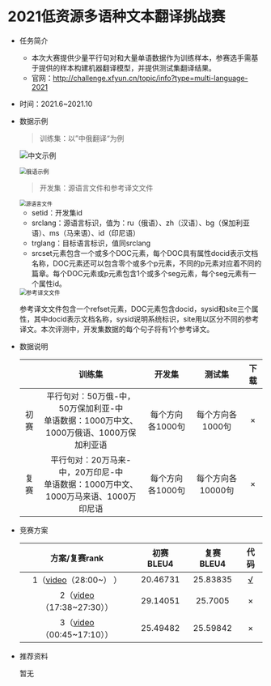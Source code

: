# 2021低资源多语种文本翻译挑战赛

* 任务简介

  * 本次大赛提供少量平行句对和大量单语数据作为训练样本，参赛选手需基于提供的样本构建机器翻译模型，并提供测试集翻译结果。
  * 官网：http://challenge.xfyun.cn/topic/info?type=multi-language-2021

* 时间：2021.6~2021.10

* 数据示例

  > 训练集：以”中俄翻译“为例

  ![中文示例](http://ai-contest-static.xfyun.cn/2021/4.png?raw=true)

  <img src="http://ai-contest-static.xfyun.cn/2021/5.png" alt="俄语示例" style="zoom:80%;" />

  > 开发集：源语言文件和参考译文文件

  <img src="http://ai-contest-static.xfyun.cn/2021/6.png" alt="源语言文件" style="zoom:75%;" />

  * setid：开发集id
  * srclang：源语言标识，值为：ru（俄语）、zh（汉语）、bg（保加利亚语）、ms（马来语）、id（印尼语）
  * trglang：目标语言标识，值同srclang
  * srcset元素包含一个或多个DOC元素，每个DOC具有属性docid表示文档名称，DOC元素还可以包含零个或多个p元素，不同的p元素对应着不同的篇章。每个DOC元素或p元素包含1个或多个seg元素，每个seg元素有一个属性id。

  <img src="http://ai-contest-static.xfyun.cn/2021/7.png" alt="参考译文文件" style="zoom:80%;" />

  参考译文文件包含一个refset元素，DOC元素包含docid，sysid和site三个属性，其中docid表示文档名称，sysid说明系统标识，site用以区分不同的参考译文。本次评测中，开发集数据的每个句子将有1个参考译文。

* 数据说明

  |      |                            训练集                            |      开发集      |      测试集       | 下载 |
  | :--: | :----------------------------------------------------------: | :--------------: | :---------------: | :--: |
  | 初赛 | 平行句对：50万俄-中，50万保加利亚-中<br> 单语数据：1000万中文、1000万俄语、1000万保加利亚语 | 每个方向各1000句 | 每个方向各1000句  |  ×   |
  | 复赛 | 平行句对：20万马来-中，20万印尼-中<br> 单语数据：1000万中文、1000万马来语、1000万印尼语 | 每个方向各1000句 | 每个方向各10000句 |  ×   |

  

* 竞赛方案

  |                        方案/复赛rank                         | 初赛 BLEU4 | 复赛 BLEU4 |                             代码                             |
  | :----------------------------------------------------------: | :--------: | :--------: | :----------------------------------------------------------: |
  | 1（[video](https://1024.iflytek.com/liveroom?id=competition-child-child2-5&liveId=681454&cmskey=competition&date=1023)（28:00~） ） |  20.46731  |  25.83835  | [√](https://github.com/WENGSYX/Low-resource-text-translation) |
  | 2（[video](https://1024.iflytek.com/liveroom?id=competition-child-child2-5&liveId=681454&cmskey=competition&date=1023) （17:38~27:30）） |  29.14051  |  25.7005   |                              ×                               |
  | 3（[video](https://1024.iflytek.com/liveroom?id=competition-child-child2-5&liveId=681454&cmskey=competition&date=1023) （00:45~17:10）） |  25.49482  |  25.59842  |                              ×                               |

  

* 推荐资料

  暂无